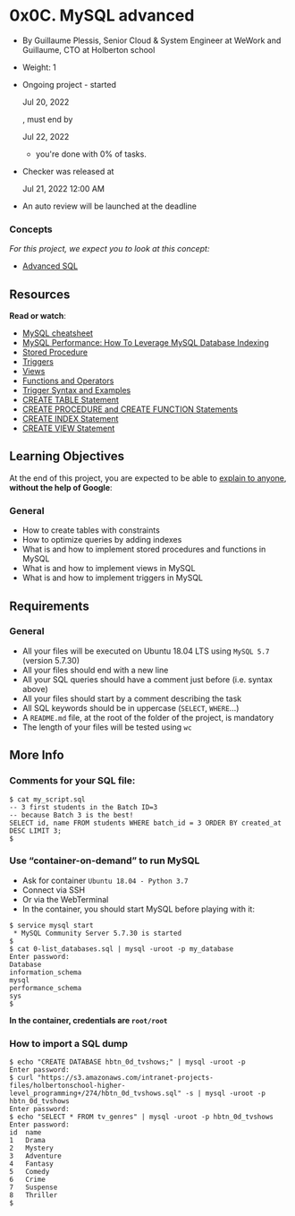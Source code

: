 # 0x0C. MySQL advanced

-   By Guillaume Plessis, Senior Cloud & System Engineer at WeWork and Guillaume, CTO at Holberton school
-   Weight: 1
-   Ongoing project - started
    
    Jul 20, 2022
    
    , must end by
    
    Jul 22, 2022
    
    - you're done with  0% of tasks.
-   Checker was released at
    
    Jul 21, 2022 12:00 AM
    
-   An auto review will be launched at the deadline

### Concepts

_For this project, we expect you to look at this concept:_

-   [Advanced SQL](https://intranet.hbtn.io/concepts/225)

## Resources

**Read or watch**:

-   [MySQL cheatsheet](https://intranet.hbtn.io/rltoken/LPHf_IaJaKHjk5eFPXB0cA "MySQL cheatsheet")
-   [MySQL Performance: How To Leverage MySQL Database Indexing](https://intranet.hbtn.io/rltoken/lLnaxz0ESQy3EHwuMMfvfg "MySQL Performance: How To Leverage MySQL Database Indexing")
-   [Stored Procedure](https://intranet.hbtn.io/rltoken/Sk9qc1Mg-1iLY2CPwRO-GQ "Stored Procedure")
-   [Triggers](https://intranet.hbtn.io/rltoken/rpwsBdE-D0BvNGb_xp4e9g "Triggers")
-   [Views](https://intranet.hbtn.io/rltoken/_QXmgLWifMI5xBYcoU30-g "Views")
-   [Functions and Operators](https://intranet.hbtn.io/rltoken/o8FuG6wEKU7Czfshemkxiw "Functions and Operators")
-   [Trigger Syntax and Examples](https://intranet.hbtn.io/rltoken/_GHvsp9VBoFvcF8e3vR8FA "Trigger Syntax and Examples")
-   [CREATE TABLE Statement](https://intranet.hbtn.io/rltoken/BZ9CZqpTzEz7iN_hUfrLQQ "CREATE TABLE Statement")
-   [CREATE PROCEDURE and CREATE FUNCTION Statements](https://intranet.hbtn.io/rltoken/JD1BbREw66Vg1j8b_G4kkQ "CREATE PROCEDURE and CREATE FUNCTION Statements")
-   [CREATE INDEX Statement](https://intranet.hbtn.io/rltoken/MoxDptxm38J3IviBm2IMEw "CREATE INDEX Statement")
-   [CREATE VIEW Statement](https://intranet.hbtn.io/rltoken/uDiqx_4DI7ZZ8A11C4g5CA "CREATE VIEW Statement")

## Learning Objectives

At the end of this project, you are expected to be able to  [explain to anyone](https://intranet.hbtn.io/rltoken/1Mt4Of9qqJrL_U2lRTeA1Q "explain to anyone"),  **without the help of Google**:

### General

-   How to create tables with constraints
-   How to optimize queries by adding indexes
-   What is and how to implement stored procedures and functions in MySQL
-   What is and how to implement views in MySQL
-   What is and how to implement triggers in MySQL

## Requirements

### General

-   All your files will be executed on Ubuntu 18.04 LTS using  `MySQL 5.7`  (version 5.7.30)
-   All your files should end with a new line
-   All your SQL queries should have a comment just before (i.e. syntax above)
-   All your files should start by a comment describing the task
-   All SQL keywords should be in uppercase (`SELECT`,  `WHERE`…)
-   A  `README.md`  file, at the root of the folder of the project, is mandatory
-   The length of your files will be tested using  `wc`

## More Info

### Comments for your SQL file:

```
$ cat my_script.sql
-- 3 first students in the Batch ID=3
-- because Batch 3 is the best!
SELECT id, name FROM students WHERE batch_id = 3 ORDER BY created_at DESC LIMIT 3;
$

```

### Use “container-on-demand” to run MySQL

-   Ask for container  `Ubuntu 18.04 - Python 3.7`
-   Connect via SSH
-   Or via the WebTerminal
-   In the container, you should start MySQL before playing with it:

```
$ service mysql start
 * MySQL Community Server 5.7.30 is started
$
$ cat 0-list_databases.sql | mysql -uroot -p my_database
Enter password: 
Database
information_schema
mysql
performance_schema
sys
$

```

**In the container, credentials are  `root/root`**

### How to import a SQL dump

```
$ echo "CREATE DATABASE hbtn_0d_tvshows;" | mysql -uroot -p
Enter password: 
$ curl "https://s3.amazonaws.com/intranet-projects-files/holbertonschool-higher-level_programming+/274/hbtn_0d_tvshows.sql" -s | mysql -uroot -p hbtn_0d_tvshows
Enter password: 
$ echo "SELECT * FROM tv_genres" | mysql -uroot -p hbtn_0d_tvshows
Enter password: 
id  name
1   Drama
2   Mystery
3   Adventure
4   Fantasy
5   Comedy
6   Crime
7   Suspense
8   Thriller
$
```